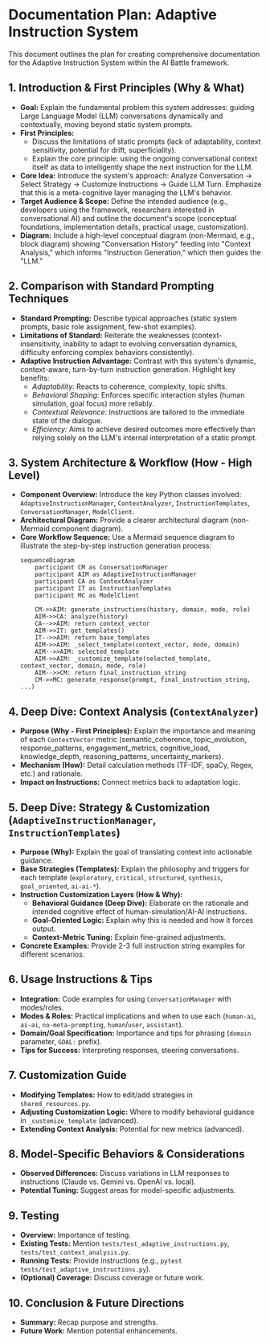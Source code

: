 # Documentation Plan: Adaptive Instruction System

This document outlines the plan for creating comprehensive documentation for the Adaptive Instruction System within the AI Battle framework.

## 1. Introduction & First Principles (Why & What)

*   **Goal:** Explain the fundamental problem this system addresses: guiding Large Language Model (LLM) conversations dynamically and contextually, moving beyond static system prompts.
*   **First Principles:**
    *   Discuss the limitations of static prompts (lack of adaptability, context sensitivity, potential for drift, superficiality).
    *   Explain the core principle: using the ongoing conversational context itself as data to intelligently shape the next instruction for the LLM.
*   **Core Idea:** Introduce the system's approach: Analyze Conversation -> Select Strategy -> Customize Instructions -> Guide LLM Turn. Emphasize that this is a meta-cognitive layer managing the LLM's behavior.
*   **Target Audience & Scope:** Define the intended audience (e.g., developers using the framework, researchers interested in conversational AI) and outline the document's scope (conceptual foundations, implementation details, practical usage, customization).
*   **Diagram:** Include a high-level conceptual diagram (non-Mermaid, e.g., block diagram) showing "Conversation History" feeding into "Context Analysis," which informs "Instruction Generation," which then guides the "LLM."

## 2. Comparison with Standard Prompting Techniques

*   **Standard Prompting:** Describe typical approaches (static system prompts, basic role assignment, few-shot examples).
*   **Limitations of Standard:** Reiterate the weaknesses (context-insensitivity, inability to adapt to evolving conversation dynamics, difficulty enforcing complex behaviors consistently).
*   **Adaptive Instruction Advantage:** Contrast with this system's dynamic, context-aware, turn-by-turn instruction generation. Highlight key benefits:
    *   *Adaptability:* Reacts to coherence, complexity, topic shifts.
    *   *Behavioral Shaping:* Enforces specific interaction styles (human simulation, goal focus) more reliably.
    *   *Contextual Relevance:* Instructions are tailored to the immediate state of the dialogue.
    *   *Efficiency:* Aims to achieve desired outcomes more effectively than relying solely on the LLM's internal interpretation of a static prompt.

## 3. System Architecture & Workflow (How - High Level)

*   **Component Overview:** Introduce the key Python classes involved: `AdaptiveInstructionManager`, `ContextAnalyzer`, `InstructionTemplates`, `ConversationManager`, `ModelClient`.
*   **Architectural Diagram:** Provide a clearer architectural diagram (non-Mermaid component diagram).
*   **Core Workflow Sequence:** Use a Mermaid sequence diagram to illustrate the step-by-step instruction generation process:
    ```mermaid
    sequenceDiagram
        participant CM as ConversationManager
        participant AIM as AdaptiveInstructionManager
        participant CA as ContextAnalyzer
        participant IT as InstructionTemplates
        participant MC as ModelClient

        CM->>AIM: generate_instructions(history, domain, mode, role)
        AIM->>CA: analyze(history)
        CA-->>AIM: return context_vector
        AIM->>IT: get_templates()
        IT-->>AIM: return base_templates
        AIM->>AIM: _select_template(context_vector, mode, domain)
        AIM-->>AIM: selected_template
        AIM->>AIM: _customize_template(selected_template, context_vector, domain, mode, role)
        AIM-->>CM: return final_instruction_string
        CM->>MC: generate_response(prompt, final_instruction_string, ...)
    ```

## 4. Deep Dive: Context Analysis (`ContextAnalyzer`)

*   **Purpose (Why - First Principles):** Explain the importance and meaning of each `ContextVector` metric (semantic\_coherence, topic\_evolution, response\_patterns, engagement\_metrics, cognitive\_load, knowledge\_depth, reasoning\_patterns, uncertainty\_markers).
*   **Mechanism (How):** Detail calculation methods (TF-IDF, spaCy, Regex, etc.) and rationale.
*   **Impact on Instructions:** Connect metrics back to adaptation logic.

## 5. Deep Dive: Strategy & Customization (`AdaptiveInstructionManager`, `InstructionTemplates`)

*   **Purpose (Why):** Explain the goal of translating context into actionable guidance.
*   **Base Strategies (Templates):** Explain the philosophy and triggers for each template (`exploratory`, `critical`, `structured`, `synthesis`, `goal_oriented`, `ai-ai-*`).
*   **Instruction Customization Layers (How & Why):**
    *   **Behavioral Guidance (Deep Dive):** Elaborate on the rationale and intended cognitive effect of human-simulation/AI-AI instructions.
    *   **Goal-Oriented Logic:** Explain why this is needed and how it forces output.
    *   **Context-Metric Tuning:** Explain fine-grained adjustments.
*   **Concrete Examples:** Provide 2-3 full instruction string examples for different scenarios.

## 6. Usage Instructions & Tips

*   **Integration:** Code examples for using `ConversationManager` with modes/roles.
*   **Modes & Roles:** Practical implications and when to use each (`human-ai`, `ai-ai`, `no-meta-prompting`, `human`/`user`, `assistant`).
*   **Domain/Goal Specification:** Importance and tips for phrasing (`domain` parameter, `GOAL:` prefix).
*   **Tips for Success:** Interpreting responses, steering conversations.

## 7. Customization Guide

*   **Modifying Templates:** How to edit/add strategies in `shared_resources.py`.
*   **Adjusting Customization Logic:** Where to modify behavioral guidance in `_customize_template` (advanced).
*   **Extending Context Analysis:** Potential for new metrics (advanced).

## 8. Model-Specific Behaviors & Considerations

*   **Observed Differences:** Discuss variations in LLM responses to instructions (Claude vs. Gemini vs. OpenAI vs. local).
*   **Potential Tuning:** Suggest areas for model-specific adjustments.

## 9. Testing

*   **Overview:** Importance of testing.
*   **Existing Tests:** Mention `tests/test_adaptive_instructions.py`, `tests/test_context_analysis.py`.
*   **Running Tests:** Provide instructions (e.g., `pytest tests/test_adaptive_instructions.py`).
*   **(Optional) Coverage:** Discuss coverage or future work.

## 10. Conclusion & Future Directions

*   **Summary:** Recap purpose and strengths.
*   **Future Work:** Mention potential enhancements.